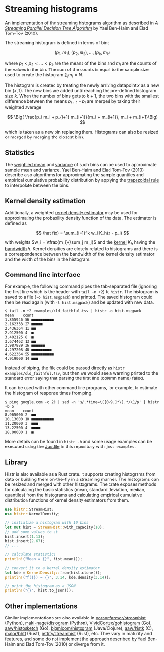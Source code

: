 # Streaming histograms

An implementation of the streaming histograms algorithm as described in
*[A Streaming Parallel Decision Tree Algorithm]* by Yael Ben-Haim and Elad Tom-Tov (2010).

The streaming histogram is defined in terms of bins

$$
(p_1, m_1), (p_2, m_2), \dots, (p_k, m_k)
$$

where $p_1 < p_2 < \dots < p_k$ are the means of the bins and $m_i$ are the counts of the values in the bin.
The sum of the counts is equal to the sample size used to create the histogram $\sum_i m_i = N$.

The histogram is created by treating the newly arriving datapoint $x$ as a new bin $(x, 1)$. The new bins are added
until reaching the pre-defined histogram size $k$. When the number of bins gets to $k+1$, the two bins with the
smallest difference between the means $p_{i+1} - p_i$ are merged by taking their weighted average

$$
\Big( \frac{p_i m_i + p_{i+1} m_{i+1}}{m_i + m_{i+1}},  m_i + m_{i+1}\Big)
$$

which is taken as a new bin replacing them. Histograms can also be resized or merged by merging the closest bins.

## Statistics

The [weighted mean] and [variance] of such bins can be used to approximate sample mean and variance. Yael Ben-Haim and
Elad Tom-Tov (2010) describe also algorithms for approximating the sample quantiles and empirical cumulative probability
distribution by applying the [trapezoidal rule] to interpolate between the bins.

## Kernel density estimation

Additionally, a weighted [kernel density estimator][kde] may be used for approximating the probability density
function of the data. The estimator is defined as

$$
\hat f(x) = \sum_{i=1}^k w_i K_h(x - p_i)
$$

with weights $w_i = \tfrac{m_i}{\sum_j m_j}$ and the [kernel] $K_h$ having the [bandwidth] $h$. Kernel densities
are closely related to histograms and there is a correspondence between the bandwidth of the kernel density estimator
and the width of the bins in the histogram.

## Command line interface

For example, the following command pipes the tab-separated file (ignoring the first line which is the header with
`tail -n +2`) to `histr`. The histogram is saved to a file (`-o hist.msgpack`) and printed. The saved histogram
could then be read again (with `-l hist.msgpack`) and be updated with new data.

```shell
$ tail -n +2 examples/old_faithful.tsv | histr -o hist.msgpack
mean    count
1.855946 56 ■■■■■■■■■■
2.162333 27 ■■■■■
2.436364 11 ■■
2.912500 4  ■
3.402125 8  ■
3.674462 13 ■■
3.987889 36 ■■■■■■
4.297208 48 ■■■■■■■■■
4.622364 55 ■■■■■■■■■■
4.919000 14 ■■■
```

Instead of piping, the file could be passed directly as `histr examples/old_faithful.tsv`, but then we would see
a warning printed to the standard error saying that parsing the first line (column name) failed.

It can be used with other command line programs, for example, to estimate the histogram of response times from ping.

```shell
$ ping google.com -c 20 | sed -n 's/.*time=\([0-9.]*\).*/\1/p' | histr -b 5
mean    count
8.965000 2  ■■
10.13000 10 ■■■■■■■■■■
11.20000 3  ■■■
13.22500 4  ■■■■
18.00000 1  ■
```

More details can be found in `histr -h` and some usage examples can be executed using the [Justfile] in this
repository with `just examples`.

## Library

Histr is also available as a Rust crate. It supports creating histograms from data or building them on-the-fly
in a streaming manner. The histograms can be resized and merged with other histograms. The crate exposes methods for
calculating the basic statistics (mean, standard deviation, median, quantiles) from the histograms and calculating
empirical cumulative distribution functions of kernel density estimators from them. 

```rust
use histr::StreamHist;
use histr::KernelDensity;

// initialize a histogram with 10 bins
let mut hist = StreamHist::with_capacity(10);
// add some values to it
hist.insert(1.13);
hist.insert(2.67);
// ...

// calculate statistics
println!("Mean = {}", hist.mean());

// convert it to a kernel density estimator
let kde = KernelDensity::from(hist.clone());
println!("f({}) = {}", 3.14, kde.density(3.14));

// print the histogram as a JSON
println!("{}", hist.to_json());
```

## Other implementations

Similar implementations are also available in [carsonfarmer/streamhist] (Python), [maki-nage/distogram] (Python),
[VividCortex/gohistogram] (Go), [aaw/histosketch] (Go), [bigmlcom/histogram] (Java/Clojure), [aaw/histk] (C),
[malor/bhtt] (Rust), [jettify/streamhist] (Rust), etc. They vary in maturity and features, and some do not implement
the approach described by Yael Ben-Haim and Elad Tom-Tov (2010) or diverge from it.


 [A Streaming Parallel Decision Tree Algorithm]: https://jmlr.csail.mit.edu/papers/v11/ben-haim10a.html
 [carsonfarmer/streamhist]: https://github.com/carsonfarmer/streamhist
 [maki-nage/distogram]: https://github.com/maki-nage/distogram
 [malor/bhtt]: https://github.com/malor/bhtt
 [jettify/streamhist]: https://github.com/jettify/streamhist
 [aaw/histk]: https://github.com/aaw/histk
 [bigmlcom/histogram]: https://github.com/bigmlcom/histogram
 [VividCortex/gohistogram]: https://github.com/VividCortex/gohistogram
 [aaw/histosketch]: https://github.com/aaw/histosketch
 [weighted mean]: https://en.wikipedia.org/wiki/Weighted_arithmetic_mean
 [variance]: https://en.wikipedia.org/wiki/Weighted_arithmetic_mean#Weighted_sample_variance
 [trapezoidal rule]: https://en.wikipedia.org/wiki/Trapezoidal_rule
 [kde]: https://en.wikipedia.org/wiki/Kernel_density_estimation
 [kernel]: https://en.wikipedia.org/wiki/Kernel_(statistics)
 [bandwidth]: https://stats.stackexchange.com/a/226239/35989
 [Justfile]: https://github.com/casey/just
